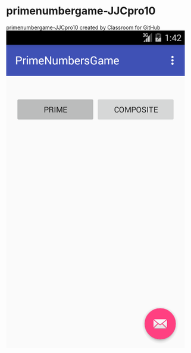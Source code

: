 # primenumbergame-JJCpro10
primenumbergame-JJCpro10 created by Classroom for GitHub
![screenshot](device-2015-12-08-024247.png)
